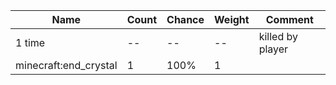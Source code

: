 | Name                  | Count | Chance | Weight | Comment          |
| --------------------- | ----- | ------ | ------ | ---------------- |
| 1 time                |    -- |     -- |     -- | killed by player |
| minecraft:end_crystal |     1 |   100% |      1 |                  |